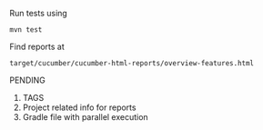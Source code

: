 Run tests using 
```
mvn test
```

Find reports at

```
target/cucumber/cucumber-html-reports/overview-features.html
```


PENDING
1. TAGS
2. Project related info for reports
3. Gradle file with parallel execution